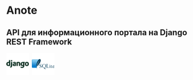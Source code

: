 # Anote

## API для информационного портала на Django REST Framework


<div>
    <img src="https://github.com/devicons/devicon/blob/master/icons/django/django-plain-wordmark.svg" width="60" height="60"/>&nbsp;
    <img src="https://github.com/devicons/devicon/blob/master/icons/sqlite/sqlite-original-wordmark.svg" width="60"
    height="60"/>&nbsp;
<div>
